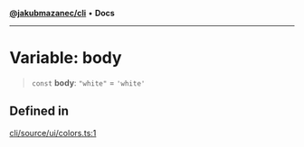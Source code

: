 [**@jakubmazanec/cli**](../../../README.md) • **Docs**

---

# Variable: body

> `const` **body**: `"white"` = `'white'`

## Defined in

[cli/source/ui/colors.ts:1](https://github.com/jakubmazanec/tools/blob/eb8c22844f0a0aa0874efeab93afc2bd96c269e6/packages/cli/source/ui/colors.ts#L1)
